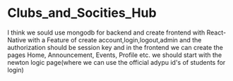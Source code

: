 # Clubs_and_Socities_Hub
I think we sould use mongodb for backend and create frontend with React-Native with a Feature of create account,login,logout,admin and the authorization should be session key and in the frontend we can create the pages Home, Announcement, Events, Profile etc.
we should start with the newton logic page(where we can use the official adypu id's of students for login)
